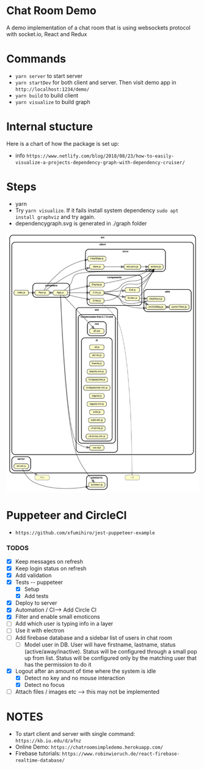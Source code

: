 # Chat Room Demo
A demo implementation of a chat room that is using websockets protocol with socket.io, React and Redux

# Commands

- `yarn server` to start server
- `yarn startDev` for both client and server. Then visit demo app in `http://localhost:1234/demo/`
- `yarn build` to build client
- `yarn visualize` to build graph

# Internal stucture

Here is a chart of how the package is set up:

- info `https://www.netlify.com/blog/2018/08/23/how-to-easily-visualize-a-projects-dependency-graph-with-dependency-cruiser/`

# Steps

- yarn
- Try `yarn visualize`. If it fails install system dependency `sudo apt install graphviz` and try again.
- dependencygraph.svg is generated in ./graph folder

![Graph](./graph/dependencygraph.svg)

# Puppeteer and CircleCI

- `https://github.com/xfumihiro/jest-puppeteer-example`

### TODOS

- [x] Keep messages on refresh
- [x] Keep login status on refresh
- [x] Add validation
- [x] Tests -- puppeteer
  - [x] Setup
  - [x] Add tests
- [x] Deploy to server
- [x] Automation / CI--> Add Circle CI
- [x] Filter and enable small emoticons
- [ ] Add which user is typing info in a layer
- [ ] Use it with electron
- [ ] Add firebase database and a sidebar list of users in chat room
  - [ ] Model user in DB. User will have firstname, lastname, status (active/away/inactive). Status will be configured through a small pop up from list. Status will be configured only by the matching user that has the permission to do it
- [x] Logout after an amount of time where the system is idle
  - [x] Detect no key and no mouse interaction
  - [x] Detect no focus
- [ ] Attach files / images etc --> this may not be implemented

# NOTES

- To start client and server with single command: `https://kb.iu.edu/d/afnz`
- Online Demo: `https://chatroomsimpledemo.herokuapp.com/`
- Firebase tutorials: `https://www.robinwieruch.de/react-firebase-realtime-database/`